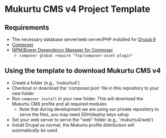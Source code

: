 # Mukurtu CMS v4 Project Template

## Requirements
* The necessary database server/web server/PHP installed for [Drupal 9](https://www.drupal.org/docs/system-requirements)
* [Composer](https://getcomposer.org/)
* [NPM/Bower Dependency Manager for Composer](https://packagist.org/packages/fxp/composer-asset-plugin)
  * `composer global require "fxp/composer-asset-plugin"`

## Using the template to download Mukurtu CMS v4
* Create a folder (e.g., 'mukurtu4')
* Checkout or download the 'composer.json' file in this repository to your new folder
* Run `composer install` in your new folder. This will download the Mukurtu CMS profile and all required modules
  * Note that during development we are using our private repository to serve the files, you may need SSH/deploy keys setup
* Set your web server to serve the "web" folder (e.g., 'mukurtu4/web')
* Install Drupal as normal, the Mukurtu profile distribution will automatically be used
